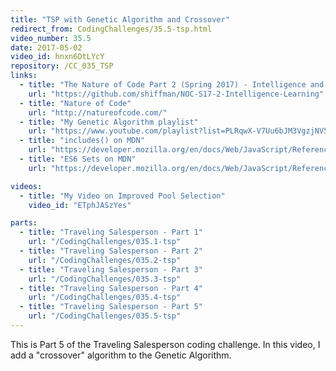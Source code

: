 ```yaml
---
title: "TSP with Genetic Algorithm and Crossover"
redirect_from: CodingChallenges/35.5-tsp.html
video_number: 35.5
date: 2017-05-02
video_id: hnxn6DtLYcY
repository: /CC_035_TSP
links:
  - title: "The Nature of Code Part 2 (Spring 2017) - Intelligence and Learning"
    url: "https://github.com/shiffman/NOC-S17-2-Intelligence-Learning"
  - title: "Nature of Code"
    url: "http://natureofcode.com/"
  - title: "My Genetic Algorithm playlist"
    url: "https://www.youtube.com/playlist?list=PLRqwX-V7Uu6bJM3VgzjNV5YxVxUwzALHV"
  - title: "includes() on MDN"
    url: "https://developer.mozilla.org/en/docs/Web/JavaScript/Reference/Global_Objects/Array/includes?v=example"
  - title: "ES6 Sets on MDN"
    url: "https://developer.mozilla.org/en/docs/Web/JavaScript/Reference/Global_Objects/Set"

videos:
  - title: "My Video on Improved Pool Selection"
    video_id: "ETphJASzYes"

parts:
  - title: "Traveling Salesperson - Part 1"
    url: "/CodingChallenges/035.1-tsp"
  - title: "Traveling Salesperson - Part 2"
    url: "/CodingChallenges/035.2-tsp"
  - title: "Traveling Salesperson - Part 3"
    url: "/CodingChallenges/035.3-tsp"
  - title: "Traveling Salesperson - Part 4"
    url: "/CodingChallenges/035.4-tsp"
  - title: "Traveling Salesperson - Part 5"
    url: "/CodingChallenges/035.5-tsp"
---
```


This is Part 5 of the Traveling Salesperson coding challenge.  In this video, I add a "crossover" algorithm to the Genetic Algorithm.
